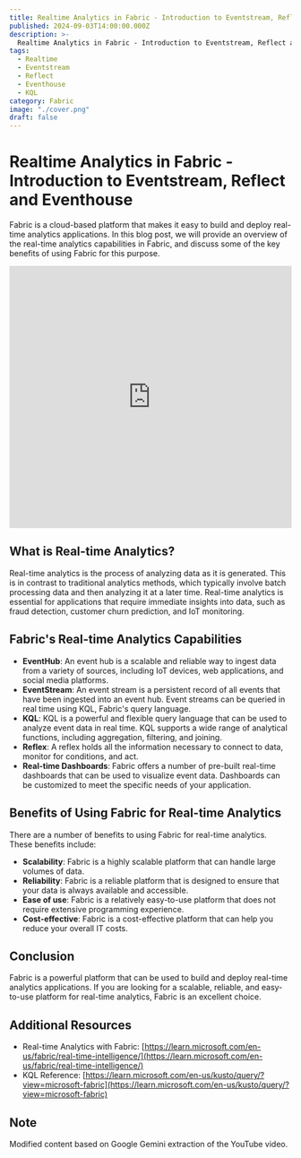 ```yaml
---
title: Realtime Analytics in Fabric - Introduction to Eventstream, Reflect and Eventhouse
published: 2024-09-03T14:00:00.000Z
description: >-
  Realtime Analytics in Fabric - Introduction to Eventstream, Reflect and Eventhouse
tags:
  - Realtime
  - Eventstream
  - Reflect
  - Eventhouse
  - KQL
category: Fabric
image: "./cover.png"
draft: false
---
```


# Realtime Analytics in Fabric - Introduction to Eventstream, Reflect and Eventhouse

Fabric is a cloud-based platform that makes it easy to build and deploy real-time analytics applications. In this blog post, we will provide an overview of the real-time analytics capabilities in Fabric, and discuss some of the key benefits of using Fabric for this purpose.

<iframe width="100%" height="468" src="https://www.youtube.com/embed/dWoCHYIjMGw" title="Realtime Analytics in Fabric - Introduction to Eventstream, Reflect and Eventhouse" frameborder="0" allow="accelerometer; autoplay; clipboard-write; encrypted-media; gyroscope; picture-in-picture; web-share" referrerpolicy="strict-origin-when-cross-origin" allowfullscreen></iframe>

## What is Real-time Analytics?

Real-time analytics is the process of analyzing data as it is generated. This is in contrast to traditional analytics methods, which typically involve batch processing data and then analyzing it at a later time. Real-time analytics is essential for applications that require immediate insights into data, such as fraud detection, customer churn prediction, and IoT monitoring.

## Fabric's Real-time Analytics Capabilities
* **EventHub**: An event hub is a scalable and reliable way to ingest data from a variety of sources, including IoT devices, web applications, and social media platforms.
* **EventStream**: An event stream is a persistent record of all events that have been ingested into an event hub. Event streams can be queried in real time using KQL, Fabric's query language.
* **KQL**: KQL is a powerful and flexible query language that can be used to analyze event data in real time. KQL supports a wide range of analytical functions, including aggregation, filtering, and joining.
* **Reflex**: A reflex holds all the information necessary to connect to data, monitor for conditions, and act.
* **Real-time Dashboards**: Fabric offers a number of pre-built real-time dashboards that can be used to visualize event data. Dashboards can be customized to meet the specific needs of your application.

## Benefits of Using Fabric for Real-time Analytics

There are a number of benefits to using Fabric for real-time analytics. These benefits include:

* **Scalability**: Fabric is a highly scalable platform that can handle large volumes of data.
* **Reliability**: Fabric is a reliable platform that is designed to ensure that your data is always available and accessible.
* **Ease of use**: Fabric is a relatively easy-to-use platform that does not require extensive programming experience.
* **Cost-effective**: Fabric is a cost-effective platform that can help you reduce your overall IT costs.

## Conclusion
Fabric is a powerful platform that can be used to build and deploy real-time analytics applications. If you are looking for a scalable, reliable, and easy-to-use platform for real-time analytics, Fabric is an excellent choice.

## Additional Resources
* Real-time Analytics with Fabric: [https://learn.microsoft.com/en-us/fabric/real-time-intelligence/](https://learn.microsoft.com/en-us/fabric/real-time-intelligence/)
* KQL Reference: [https://learn.microsoft.com/en-us/kusto/query/?view=microsoft-fabric](https://learn.microsoft.com/en-us/kusto/query/?view=microsoft-fabric)

## Note
Modified content based on Google Gemini extraction of the YouTube video.